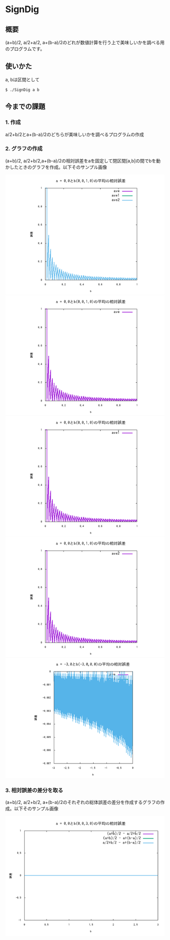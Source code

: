 # SignDig
## 概要
(a+b)/2, a/2+a/2, a+(b-a)/2のどれが数値計算を行う上で美味しいかを調べる用のプログラムです。
## 使いかた
a, bは区間として
```
$ ./SignDig a b
```
## 今までの課題
### 1. 作成
a/2+b/2とa+(b-a)/2のどちらが美味しいかを調べるプログラムの作成
### 2. グラフの作成
(a+b)/2, a/2+b/2,a+(b-a)/2の相対誤差をaを固定して閉区間[a,b]の間でbを動かしたときのグラフを作成。以下そのサンプル画像

![SignDig1](images/SignDig0-1.png)
![SignDig2](images/SignDig-ave.png)
![SignDig3](images/SignDig-ave1.png)
![SignDig4](images/SignDig-ave2.png)
![SignDig5](images/SignDig-3-0.png)

### 3. 相対誤差の差分を取る
(a+b)/2, a/2+b/2, a+(b-a)/2のそれぞれの総体誤差の差分を作成するグラフの作成。以下そのサンプル画像

![SignDig6](images/SignDigDiff.png)
